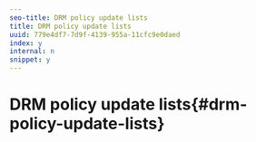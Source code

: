 ```yaml
---
seo-title: DRM policy update lists
title: DRM policy update lists
uuid: 779e4df7-7d9f-4139-955a-11cfc9e0daed
index: y
internal: n
snippet: y
---
```


# DRM policy update lists{#drm-policy-update-lists}

